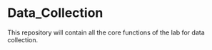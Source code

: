 # Data_Collection
This repository will contain all the core functions of the lab for data collection. 
